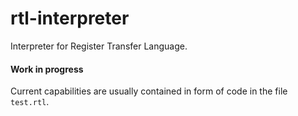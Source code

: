 # rtl-interpreter
Interpreter for Register Transfer Language.

#### Work in progress
Current capabilities are usually contained in form of code in the file `test.rtl`.